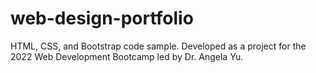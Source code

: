 # web-design-portfolio
HTML, CSS, and Bootstrap code sample.
Developed as a project for the 2022 Web Development Bootcamp led by Dr. Angela Yu.
